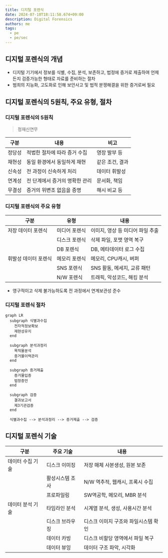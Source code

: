 ```yaml
---
title: 디지털 포렌식
date: 2024-07-10T18:11:58.674+09:00
description: Digital Forensics
authors: me
tags:
  - pe
  - pe/sec 
---
```


## 디지털 포렌식의 개념

- 디지털 기기에서 정보를 식별, 수집, 분석, 보존하고, 법정에 증거로 제출하여 언제든지 검증가능한 형태로 자료를 준비하는 절차
- 범죄의 지능화, 고도화로 인해 보안사고 및 법적 분쟁해결을 위한 증거로써 필요

## 디지털 포렌식의 5원칙, 주요 유형, 절차

### 디지털 포렌식의 5원칙

> 정재신연무

| 구분 | 내용 | 비고 |
| --- | --- | --- |
| 정당성 | 적법한 절차에 따라 증거 수집 | 영장 발부 등 |
| 재현성 | 동일 환경에서 동일하게 재현 | 같은 조건, 결과 |
| 신속성 | 전 과정이 신속하게 처리 | 데이터 휘발성 |
| 연계성 | 전 단계에서 증거의 명확한 관리 | 문서화, 책임 |
| 무결성 | 증거의 위변조 없음을 증명 | 해시 비교 등 |

### 디지털 포렌식의 주요 유형

| 구분 | 유형 | 내용 |
| --- | --- | --- |
| 저장 데이터 포렌식 | 미디어 포렌식 | 이미지, 영상 등 미디어 파일 추출 |
| | 디스크 포렌식 | 삭제 파일, 포맷 영역 복구 |
| | DB 포렌식 | DB, 메타데이터 로그 수집 |
| 휘발성 데이터 포렌식 | 메모리 포렌식 | 메모리, CPU캐시, 버퍼 |
| | SNS 포렌식 | SNS 활동, 메세지, 교류 패턴 |
| | N/W 포렌식 | 트래픽, 악성코드, 해킹 분석 |

- 영구적이고 삭제 불가능하도록 전 과정에서 연계보관성 준수

### 디지털 포렌식 절차

```mermaid
graph LR
  subgraph 식별과수집
    전자적정보확보
    재현성유지
  end

  subgraph 분석과정리
    목적물분석
    증거물이력관리
  end

  subgraph 증거제출
    증거물입증
    법정증언
  end

  subgraph 검증
    결과보고서
    제3기관검증
  end

  식별과수집 --> 분석과정리 --> 증거제출 --> 검증
```

## 디지털 포렌식 기술

| 구분 | 주요 기술 | 내용 |
| --- | --- | --- |
| 데이터 수집 기술 | 디스크 이미징 | 저장 매체 사본생성, 원본 보존 |
| | 활성시스템 조사 | N/W 역추적, 웹캐시, 프록시 수집 |
| | 프로파일링 | SW역공학, 메모리, MBR 분석 |
| 데이터 분석 기술 | 타임라인 분석 | 시계열 분석, 생성, 사용시간 분석 |
| | 디스크 브라우징 | 디스크 이미지 구조와 파일시스템 확인 |
| | 데이터 카빙 | 디스크 비할당 영역에서 파일 복구 |
| | 데이터 뷰잉 | 데이터 구조 파악, 시각화 |
